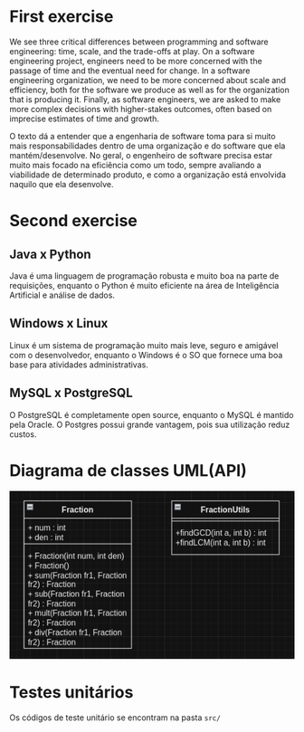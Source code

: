# First exercise

We see three critical differences between programming and software engineering: time, scale, and the trade-offs at play. On a software engineering project, engineers need to be more concerned with the passage of time and the eventual need for change. In a software engineering organization, we need to be more concerned about scale and efficiency, both for the software we produce as well as for the organization that is producing it. Finally, as software engineers, we are asked to make more complex decisions with higher-stakes outcomes, often based on imprecise estimates of time and growth.

O texto dá a entender que a engenharia de software toma para si muito mais responsabilidades dentro de uma organização e do software que ela mantém/desenvolve. No geral, o engenheiro de software precisa estar muito mais focado na eficiência como um todo, sempre avaliando a viabilidade de determinado produto, e como a organização está envolvida naquilo que ela desenvolve.

# Second exercise

## Java x Python

Java é uma linguagem de programação robusta e muito boa na parte de requisições, enquanto o Python é muito eficiente na área de Inteligência Artificial e análise de dados.

## Windows x Linux

Linux é um sistema de programação muito mais leve, seguro e amigável com o desenvolvedor, enquanto o Windows é o SO que fornece uma boa base para atividades administrativas.

## MySQL x PostgreSQL

O PostgreSQL é completamente open source, enquanto o MySQL é mantido pela Oracle. O Postgres possui grande vantagem, pois sua utilização reduz custos.

# Diagrama de classes UML(API)

![UML-Fraction](uml.png)

# Testes unitários

Os códigos de teste unitário se encontram na pasta `src/`
